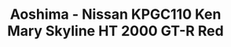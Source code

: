 ---
layout: product
title: "Aoshima - Nissan KPGC110 Ken Mary Skyline HT 2000 GT-R Red"
price: "TBA" 
desc: "N/A"
img_path: "/assets/img/AO80382.jpg"
brand: "N/A"
available: false
special_offer: false
new: false
soon: false
cat: "010000"
subcat: "013700"
subsubcat: "0N/A"
sifra: "AO80382"
popular: true
---
